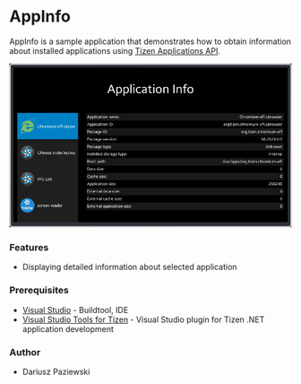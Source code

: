 # AppInfo
AppInfo is a sample application that demonstrates how to obtain information about installed applications using [Tizen Applications API](https://samsung.github.io/TizenFX/stable/api/Tizen.Applications.html).

![MainPage](./Screenshots/main_page.png)

### Features
* Displaying detailed information about selected application

### Prerequisites
* [Visual Studio](https://www.visualstudio.com/) - Buildtool, IDE
* [Visual Studio Tools for Tizen](https://docs.tizen.org/application/vstools/install) - Visual Studio plugin for Tizen .NET application development

### Author
* Dariusz Paziewski

